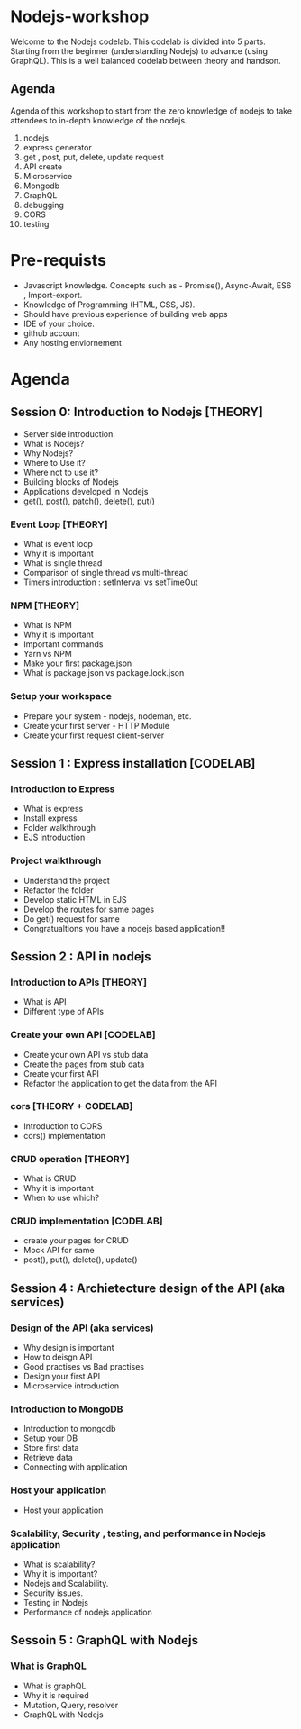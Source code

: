 # Nodejs-workshop
Welcome to the Nodejs codelab. This codelab is divided into 5 parts. Starting from the beginner (understanding Nodejs) to advance (using GraphQL). This is a well balanced codelab between theory and handson.

## Agenda
Agenda of this workshop to start from the zero knowledge of nodejs to take attendees to in-depth knowledge of the nodejs.

1) nodejs
2) express generator
3) get , post, put, delete, update request
4) API create
5) Microservice
6) Mongodb
7) GraphQL
8) debugging
9) CORS
10) testing

# Pre-requists
- Javascript knowledge. Concepts such as - Promise(), Async-Await, ES6 , Import-export.
- Knowledge of Programming (HTML, CSS, JS).
- Should have previous experience of building web apps
- IDE of your choice.
- github account
- Any hosting enviornement

# Agenda

## Session 0: Introduction to Nodejs [THEORY]
  - Server side introduction.
  - What is Nodejs? 
  - Why Nodejs?
  - Where to Use it?
  - Where not to use it?
  - Building blocks of Nodejs
  - Applications developed in Nodejs
  - get(), post(), patch(), delete(), put()
  
### Event Loop [THEORY]
  - What is event loop
  - Why it is important
  - What is single thread
  - Comparison of single thread vs multi-thread
  - Timers introduction : setInterval vs setTimeOut
  
### NPM [THEORY]
  - What is NPM
  - Why it is important
  - Important commands
  - Yarn vs NPM
  - Make your first package.json
  - What is package.json vs package.lock.json
 
### Setup your workspace
  - Prepare your system - nodejs, nodeman, etc. 
  - Create your first server - HTTP Module
  - Create your first request client-server
 
  
## Session 1 : Express installation [CODELAB]
  
  ### Introduction to Express
  - What is express
  - Install express
  - Folder walkthrough
  - EJS introduction
  
  ### Project walkthrough
  - Understand the project
  - Refactor the folder
  - Develop static HTML in EJS
  - Develop the routes for same pages
  - Do get() request for same
  - Congratualtions you have a nodejs based application!!
  
  ## Session 2 : API in nodejs
  
  ### Introduction to APIs [THEORY]
  - What is API
  - Different type of APIs
  
 ### Create your own API [CODELAB]
  - Create your own API vs stub data
  - Create the pages from stub data
  - Create your first API
  - Refactor the application to get the data from the API
  
  ### cors [THEORY + CODELAB]
  - Introduction to CORS
  - cors() implementation
  
  ### CRUD operation [THEORY]
  - What is CRUD
  - Why it is important
  - When to use which?
  
  ### CRUD implementation [CODELAB]
  - create your pages for CRUD
  - Mock API for same
  - post(), put(), delete(), update()
  
  
  ## Session 4 : Archietecture design of the API (aka services)
  
  ### Design of the API (aka services)
  - Why design is important
  - How to deisgn API
  - Good practises vs Bad practises
  - Design your first API
  - Microservice introduction
  
  ### Introduction to MongoDB
  - Introduction to mongodb
  - Setup your DB
  - Store first data
  - Retrieve data
  - Connecting with application
  
  ### Host your application
  - Host your application
  
  ### Scalability, Security , testing, and performance in Nodejs application
  - What is scalability?
  - Why it is important?
  - Nodejs and Scalability.
  - Security issues.
  - Testing in Nodejs
  - Performance of nodejs application
  
  
  
  ## Sessoin 5 : GraphQL with Nodejs
  
  ### What is GraphQL
  - What is graphQL
  - Why it is required
  - Mutation, Query, resolver 
  - GraphQL with Nodejs
 
  
  
